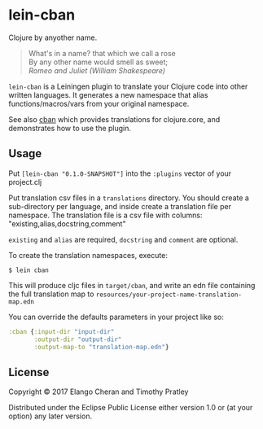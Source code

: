 # lein-cban

Clojure by anyother name.

>What's in a name? that which we call a rose<br>
By any other name would smell as sweet;<br>
_Romeo and Juliet (William Shakespeare)_

`lein-cban` is a Leiningen plugin to translate your Clojure code into other written languages.
It generates a new namespace that alias functions/macros/vars from your original namespace.

See also [cban](https://github.com/timothypratley/cban)
which provides translations for clojure.core, and demonstrates how to use the plugin.


## Usage

Put `[lein-cban "0.1.0-SNAPSHOT"]` into the `:plugins` vector of your project.clj

Put translation csv files in a `translations` directory.
You should create a sub-directory per language,
and inside create a translation file per namespace.
The translation file is a csv file with columns:
"existing,alias,docstring,comment"

`existing` and `alias` are required, `docstring` and `comment` are optional.

To create the translation namespaces, execute:

    $ lein cban

This will produce cljc files in `target/cban`,
and write an edn file containing the full translation map to `resources/your-project-name-translation-map.edn`

You can override the defaults parameters in your project like so:
```clojure
:cban {:input-dir "input-dir"
       :output-dir "output-dir"
       :output-map-to "translation-map.edn"}
```


## License

Copyright © 2017 Elango Cheran and Timothy Pratley

Distributed under the Eclipse Public License either version 1.0 or (at
your option) any later version.
